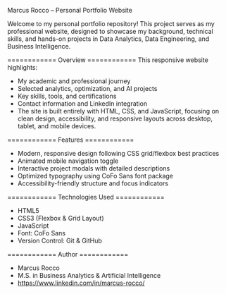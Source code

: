 Marcus Rocco – Personal Portfolio Website

Welcome to my personal portfolio repository!
This project serves as my professional website, designed to showcase my background, technical skills, and hands-on projects in Data Analytics, Data Engineering, and Business Intelligence.

============ Overview ============
This responsive website highlights:
- My academic and professional journey
- Selected analytics, optimization, and AI projects
- Key skills, tools, and certifications
- Contact information and LinkedIn integration
- The site is built entirely with HTML, CSS, and JavaScript, focusing on clean design, accessibility, and responsive layouts across desktop, tablet, and mobile devices.

============ Features ============
- Modern, responsive design following CSS grid/flexbox best practices
- Animated mobile navigation toggle
- Interactive project modals with detailed descriptions
- Optimized typography using CoFo Sans font package
- Accessibility-friendly structure and focus indicators

============ Technologies Used ============
- HTML5
- CSS3 (Flexbox & Grid Layout)
- JavaScript
- Font: CoFo Sans
- Version Control: Git & GitHub

============ Author ============
- Marcus Rocco
- M.S. in Business Analytics & Artificial Intelligence
- https://www.linkedin.com/in/marcus-rocco/

